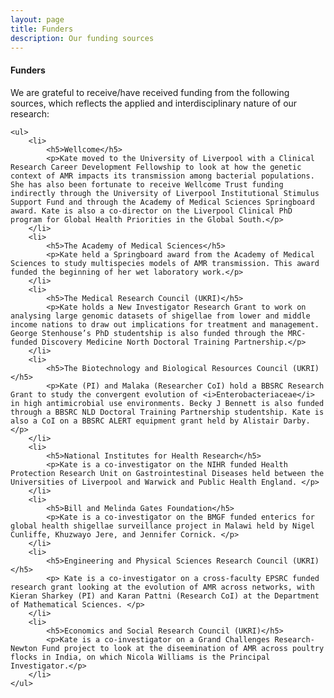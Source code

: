 ```yaml
---
layout: page
title: Funders
description: Our funding sources
---
```


<section>
	<h4>Funders</h4>
	<p>We are grateful to receive/have received funding from the following sources, which reflects the applied and interdisciplinary nature of our research:</p>

	<ul>
		<li>
			<h5>Wellcome</h5>
			<p>Kate moved to the University of Liverpool with a Clinical Research Career Development Fellowship to look at how the genetic context of AMR impacts its transmission among bacterial populations. She has also been fortunate to receive Wellcome Trust funding indirectly through the University of Liverpool Institutional Stimulus Support Fund and through the Academy of Medical Sciences Springboard award. Kate is also a co-director on the Liverpool Clinical PhD program for Global Health Priorities in the Global South.</p>
		</li>
		<li>
			<h5>The Academy of Medical Sciences</h5>
			<p>Kate held a Springboard award from the Academy of Medical Sciences to study multispecies models of AMR transmission. This award funded the beginning of her wet laboratory work.</p>
		</li>
		<li>
			<h5>The Medical Research Council (UKRI)</h5>
			<p>Kate holds a New Investigator Research Grant to work on analysing large genomic datasets of shigellae from lower and middle income nations to draw out implications for treatment and management. George Stenhouse’s PhD studentship is also funded through the MRC-funded Discovery Medicine North Doctoral Training Partnership.</p>
		</li>
		<li>
			<h5>The Biotechnology and Biological Resources Council (UKRI) </h5>
			<p>Kate (PI) and Malaka (Researcher CoI) hold a BBSRC Research Grant to study the convergent evolution of <i>Enterobacteriaceae</i> in high antimicrobial use environments. Becky J Bennett is also funded through a BBSRC NLD Doctoral Training Partnership studentship. Kate is also a CoI on a BBSRC ALERT equipment grant held by Alistair Darby. </p>
		</li>
		<li>
			<h5>National Institutes for Health Research</h5>
			<p>Kate is a co-investigator on the NIHR funded Health Protection Research Unit on Gastrointestinal Diseases held between the Universities of Liverpool and Warwick and Public Health England. </p>
		</li>
		<li>
			<h5>Bill and Melinda Gates Foundation</h5>
			<p>Kate is a co-investigator on the BMGF funded enterics for global health shigellae surveillance project in Malawi held by Nigel Cunliffe, Khuzwayo Jere, and Jennifer Cornick. </p>
		</li>
		<li>
			<h5>Engineering and Physical Sciences Research Council (UKRI) </h5>
			<p> Kate is a co-investigator on a cross-faculty EPSRC funded research grant looking at the evolution of AMR across networks, with Kieran Sharkey (PI) and Karan Pattni (Research CoI) at the Department of Mathematical Sciences. </p>
		</li>
		<li>
			<h5>Economics and Social Research Council (UKRI)</h5>
			<p>Kate is a co-investigator on a Grand Challenges Research-Newton Fund project to look at the diseemination of AMR across poultry flocks in India, on which Nicola Williams is the Principal Investigator.</p>
		</li>
	</ul>

</section>
